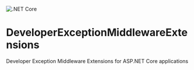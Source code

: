 ![.NET Core](https://github.com/ankitvijay/HttpMiddlewareExtensions/workflows/.NET%20Core/badge.svg?branch=master)

# DeveloperExceptionMiddlewareExtensions
Developer Exception Middleware Extensions for ASP.NET Core applications
